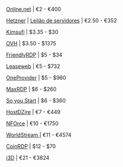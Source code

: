 [Online.net](https://www.online.net/en) | €2 - €400

[Hetzner](https://www.hetzner.com/) | [Leilão de servidores](https://robot.your-server.de/order/market) | €2.50 - €352

[Kimsufi](https://www.kimsufi.com/us/en/) | $3.35 - $30

[OVH](https://www.ovh.com/world/) | $3.50 - $1375

[FriendlyRDP](http://friendlyrdp.com/) | $5 - $34

[Leaseweb](https://www.leaseweb.com/) | €5 - $732

[OneProvider](https://oneprovider.com/) | $5 - $960

[MaxRDP](https://www.maxrdp.com/) | $6 - $260

[So you Start](https://www.soyoustart.com/us/) | $6 - $360

[HostDZire](https://hostdzire.com/) | €7 - €449

[NFOrce](https://www.nforce.com/) | €10 - €1750

[WorldStream ](https://www.worldstream.nl/en/) | €11 - €4574

[CoinRDP](http://www.coinrdp.com/) | $12 - $70

[i3D](https://www.i3d.net/) | €21 - €3824

